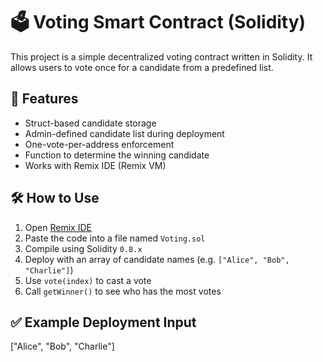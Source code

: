 # 🗳️ Voting Smart Contract (Solidity)

This project is a simple decentralized voting contract written in Solidity. It allows users to vote once for a candidate from a predefined list.

## 🔧 Features

- Struct-based candidate storage
- Admin-defined candidate list during deployment
- One-vote-per-address enforcement
- Function to determine the winning candidate
- Works with Remix IDE (Remix VM)

## 🛠 How to Use

1. Open [Remix IDE](https://remix.ethereum.org/)
2. Paste the code into a file named `Voting.sol`
3. Compile using Solidity `0.8.x`
4. Deploy with an array of candidate names (e.g. `["Alice", "Bob", "Charlie"]`)
5. Use `vote(index)` to cast a vote
6. Call `getWinner()` to see who has the most votes

## ✅ Example Deployment Input
["Alice", "Bob", "Charlie"]

